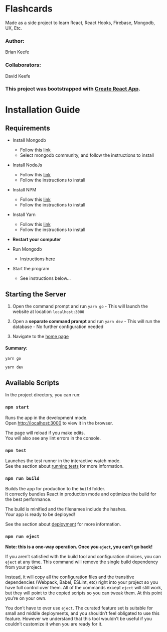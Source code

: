 # Flashcards

Made as a side project to learn React, React Hooks, Firebase, Mongodb, UX, Etc.

### Author:

Brian Keefe

### Collaborators:

David Keefe

### This project was bootstrapped with [Create React App](https://github.com/facebook/create-react-app).

# Installation Guide

## Requirements

-   Install Mongodb
    -   Follow this [link](https://www.mongodb.com/download-center/community?jmp=docs)
    -   Select mongodb community, and follow the instructions to install

-   Install NodeJs
    -   Follow this [link](https://nodejs.org/en/download/)
    -   Follow the instructions to install

-   Install NPM
    -   Follow this [link]()
    -   Follow the instructions to install
    
-   Install Yarn
    -   Follow this [link]()
    -   Follow the instructions to install
-   **Restart your computer**

-   Run Mongodb
    -   Instructions [here](https://docs.mongodb.com/manual/tutorial/install-mongodb-on-windows/#install-mdb-edition)

-   Start the program
    -   See instructions below...

## Starting the Server

1.  Open the command prompt and run `yarn go` - This will launch the website at location `localhost:3000`

2. Open a **separate command prompt** and run `yarn dev`
        - This will run the database
        - No further configuration needed 

3. Navigate to the [home page](localhost:3000)

#### Summary:
`yarn go`

`yarn dev`

## Available Scripts

In the project directory, you can run:

### `npm start`

Runs the app in the development mode.<br>
Open [http://localhost:3000](http://localhost:3000) to view it in the browser.

The page will reload if you make edits.<br>
You will also see any lint errors in the console.

### `npm test`

Launches the test runner in the interactive watch mode.<br>
See the section about [running tests](https://facebook.github.io/create-react-app/docs/running-tests) for more information.

### `npm run build`

Builds the app for production to the `build` folder.<br>
It correctly bundles React in production mode and optimizes the build for the best performance.

The build is minified and the filenames include the hashes.<br>
Your app is ready to be deployed!

See the section about [deployment](https://facebook.github.io/create-react-app/docs/deployment) for more information.

### `npm run eject`

**Note: this is a one-way operation. Once you `eject`, you can’t go back!**

If you aren’t satisfied with the build tool and configuration choices, you can `eject` at any time. This command will remove the single build dependency from your project.

Instead, it will copy all the configuration files and the transitive dependencies (Webpack, Babel, ESLint, etc) right into your project so you have full control over them. All of the commands except `eject` will still work, but they will point to the copied scripts so you can tweak them. At this point you’re on your own.

You don’t have to ever use `eject`. The curated feature set is suitable for small and middle deployments, and you shouldn’t feel obligated to use this feature. However we understand that this tool wouldn’t be useful if you couldn’t customize it when you are ready for it.
